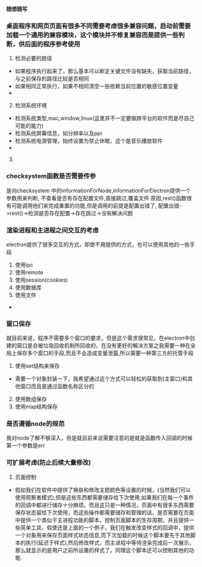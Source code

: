 **随想随写**
### 桌面程序和网页页面有很多不同需要考虑很多兼容问题，启动前需要加载一个通用的兼容模块，这个模块并不修复兼容而是提供一些判断，供后面的程序参考使用
1. 检测必要的路径
- 如果程序执行起来了，那么基本可以断定关键文件没有缺失，获取当前路径，与之前保存的路径比较是否相同
- 如果相同正常执行，如果不相同清空一些依赖当前位置的敏感位置变量
- 
2. 检测系统环境
- 检测系统类型,mac,window,linux(这里并不一定要做跨平台的软件而是尽自己可能的能力)
- 检测系统屏幕信息，如分辨率以及ppi
- 检测系统电源管理，始终设置为禁止休眠，这个是音乐播放软件
- 
3. 
### checksystem函数是否需要传参
是向checksystem 中的informationForNode,informationForElectron提供一个参数用来判断,
不查看是否有存在配置文件,直接跳过,覆盖文件
原因,rest()函数很有可能调用他们来完成重置的功能,但是调用的前提是配置出错了,
配置出错->rest()->检测是否存在配置->存在跳过->没有解决问题



### 渲染进程和主进程之间交互的考虑
electron提供了很多交互的方式，即使不用提供的方式，也可以使用其他的一些手段
1. 使用ipc
2. 使用remote
3. 使用session(cookies)
4. 使用数据库
5. 使用文件
- 
### 窗口保存
就目前来说，程序不需要多个窗口的要求，但是这个需求很常见，在electron中创建的窗口是会被垃圾回收机制所回收的，在没有更好的解决方案之我需要一种在全局上保存多个窗口的手段,而且不会造成变量泄露,所以需要一种第三方的托管手段
1. 使用set结构来保存
- 需要一个对象封装一下，我希望通过这个方式可以轻松的获取到(主窗口)和其他窗口而且是通过函数名称区分的
2. 使用数组保存
3. 使用map结构保存
### 是否遵循node的规范
我对node了解不够深入，但是就目前来说需要注意的是就是函数传入回调的时候第一个参数是err
### 可扩展考虑(防止后续大量修改)
1. 页面控制
- 假如我们在软件中提供了换肤和修改主题颜色等设置的时候，(当然我们可以使用观察者模式),但是这些东西都需要储存给下次使用,如果我们在每一个事件的回调中都进行储存十分麻烦。而且这只是一种情况，页面中有很多东西需要保存状态留给下次使用，而这些操作都需要储存和管理的话，是否需要在页面中提供一个类似于主进程功能的脚本，控制页面脚本的生存周期，并且提供一些简单工具，假使还是上面的一个例子，我们在触发改变样式的回调中，提供一个对象用来保存页面样式状态信息,而下次加载的时候这个脚本要先于其他脚本的执行(延迟于样式),然后修改样式，而主进程中等待渲染完成后一次展示，那么就显示的是用户之前所设置的样式了。同理这个脚本还可以控制其他的功能.

